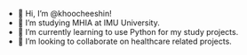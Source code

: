 - 👋 Hi, I’m @khoocheeshin!
- 👀 I’m studying MHIA at IMU University.
- 🌱 I’m currently learning to use Python for my study projects.
- 💞️ I’m looking to collaborate on healthcare related projects.


<!---
khoocheeshin/khoocheeshin is a ✨ special ✨ repository because its `README.md` (this file) appears on your GitHub profile.
You can click the Preview link to take a look at your changes.
--->
